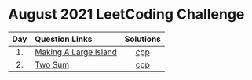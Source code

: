 # August 2021 LeetCoding Challenge

| Day | Question Links                                                                                                                               |                   Solutions                    |
| :-: | :------------------------------------------------------------------------------------------------------------------------------------------- | :--------------------------------------------: |
| 1.  | [Making A Large Island](https://leetcode.com/explore/challenge/card/august-leetcoding-challenge-2021/613/week-1-august-1st-august-7th/3835/) | [cpp](./01.%20Making%20A%20Large%20Island.cpp) |
| 2.  | [Two Sum](https://leetcode.com/explore/challenge/card/august-leetcoding-challenge-2021/613/week-1-august-1st-august-7th/3836/)               |          [cpp](./02.%20Two%20Sum.cpp)          |
